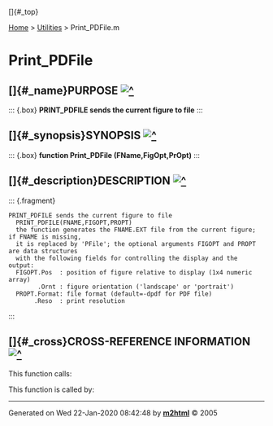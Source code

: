 []{#_top}

<div>

[Home](../FEDEASLab.html) \> [Utilities](FEDEASLab.html) \>
Print_PDFile.m

</div>

# Print_PDFile

## []{#_name}PURPOSE [![\^](../up.png)](#_top)

::: {.box}
**PRINT_PDFILE sends the current figure to file**
:::

## []{#_synopsis}SYNOPSIS [![\^](../up.png)](#_top)

::: {.box}
**function Print_PDFile (FName,FigOpt,PrOpt)**
:::

## []{#_description}DESCRIPTION [![\^](../up.png)](#_top)

::: {.fragment}
``` {.comment}
PRINT_PDFILE sends the current figure to file 
  PRINT_PDFILE(FNAME,FIGOPT,PROPT)
  the function generates the FNAME.EXT file from the current figure; if FNAME is missing,
  it is replaced by 'PFile'; the optional arguments FIGOPT and PROPT are data structures
  with the following fields for controlling the display and the output:
  FIGOPT.Pos  : position of figure relative to display (1x4 numeric array) 
        .Ornt : figure orientation ('landscape' or 'portrait')
  PROPT.Format: file format (default=-dpdf for PDF file)
       .Reso  : print resolution
```
:::

## []{#_cross}CROSS-REFERENCE INFORMATION [![\^](../up.png)](#_top)

This function calls:

This function is called by:

------------------------------------------------------------------------

Generated on Wed 22-Jan-2020 08:42:48 by
**[m2html](http://www.artefact.tk/software/matlab/m2html/ "Matlab Documentation in HTML")**
© 2005
